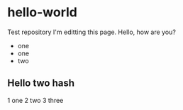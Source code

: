 # hello-world
Test repository 
I'm editting this page. 
Hello, how are you? 

* one
* one 
* two
## Hello two hash
1 one
2 two
3 three


